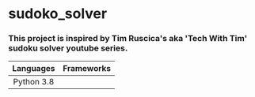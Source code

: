 # sudoko_solver

### This project is inspired by Tim Ruscica's aka 'Tech With Tim' sudoku solver youtube series.

| Languages | Frameworks
|:----------:|:----------:|
| Python 3.8 |            |
